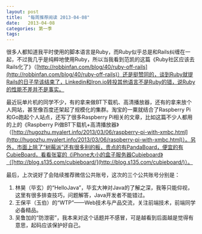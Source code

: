 ```yaml
---
layout: post
title:  "每周推荐阅读 2013-04-08"
date:   2013-04-08
categories: 第一季
tags:
---
```


很多人都知道我平时使用的脚本语言是Ruby，而Ruby似乎总是和Rails纠缠在一起，不过我几乎是纯粹地使用Ruby，所以当我看到范凯的这篇《Ruby社区应该去Rails化了》（[http://robbinfan.com/blog/40/ruby-off-rails](http://robbinfan.com/blog/40/ruby-off-rails)）还是挺赞同的，谈到Ruby就提Rails的日子早该结束了，Linkedin和Iron.io转投其他语言不是Ruby的错，说Ruby的性能不差并不是事实。

最近玩单片机的同学不少，有的拿来做BT下载机、高清播放器，还有的拿来放个人网站，甚至像百度还架起了规模化的集群。淘宝的一粟就结合了Raspberry Pi和Go跑起个人站点，还写了很多Raspberry Pi相关的文章，比如这篇不少人都用的上的《Raspberry Pi做BT下载机+高清播放器》（[http://hugozhu.myalert.info/2013/03/06/raspberry-pi-with-xmbc.html](http://hugozhu.myalert.info/2013/03/06/raspberry-pi-with-xmbc.html)）。另外，市面上除了“树莓派”还有很多别的板，贵点的有PandaBoard，便宜的有CubieBoard，看看张宴的《iPhone大小的盒子服务器Cubieboard》（[http://blog.s135.com/cubieboard/](http://blog.s135.com/cubieboard/)）。

最后，上次说好了会陆续推荐微信公共账号，这次的三个公共账号分别是：

1. 林昊（毕玄）的“HelloJava”，毕玄大神对Java的了解之深，我等只能仰视，这里有很多排查技巧，问题解答，Java开发者不能错过。
2. 王保平（玉伯）的“WTP”——Web技术与产品交流，关注前端技术，前端同学必备精品。
3. 吴鲁加的“防泄密”，我本来对这个话题并不感冒，可是越看到后面越是觉得有意思，起码应该保护好自己。
